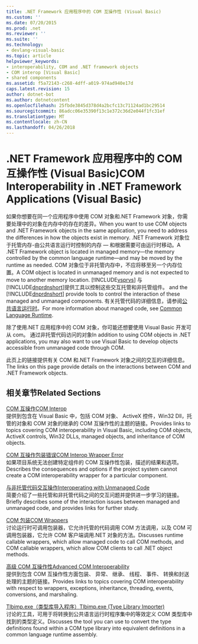 ```yaml
---
title: .NET Framework 应用程序中的 COM 互操作性 (Visual Basic)
ms.custom: ''
ms.date: 07/20/2015
ms.prod: .net
ms.reviewer: ''
ms.suite: ''
ms.technology:
- devlang-visual-basic
ms.topic: article
helpviewer_keywords:
- interoperability, COM and .NET framework objects
- COM interop [Visual Basic]
- shared components
ms.assetid: f5a72143-c268-4dff-a019-974ad940e17d
caps.latest.revision: 15
author: dotnet-bot
ms.author: dotnetcontent
ms.openlocfilehash: 25fbde3845d378d4a2bcfc13c71124ad1bc29514
ms.sourcegitcommit: 86adcc06e35390f13c1e372c36d2e044f1fc31ef
ms.translationtype: MT
ms.contentlocale: zh-CN
ms.lasthandoff: 04/26/2018
---
```

# <a name="com-interoperability-in-net-framework-applications-visual-basic"></a><span data-ttu-id="27a63-102">.NET Framework 应用程序中的 COM 互操作性 (Visual Basic)</span><span class="sxs-lookup"><span data-stu-id="27a63-102">COM Interoperability in .NET Framework Applications (Visual Basic)</span></span>
<span data-ttu-id="27a63-103">如果你想要在同一个应用程序中使用 COM 对象和.NET Framework 对象，你需要处理中的对象在内存中的存在的差异。</span><span class="sxs-lookup"><span data-stu-id="27a63-103">When you want to use COM objects and .NET Framework objects in the same application, you need to address the differences in how the objects exist in memory.</span></span> <span data-ttu-id="27a63-104">.NET Framework 对象位于托管内存-由公共语言运行时控制的内存 — 和根据需要可由运行时移动。</span><span class="sxs-lookup"><span data-stu-id="27a63-104">A .NET Framework object is located in managed memory—the memory controlled by the common language runtime—and may be moved by the runtime as needed.</span></span> <span data-ttu-id="27a63-105">COM 对象位于非托管内存中，不应将移至另一个内存位置。</span><span class="sxs-lookup"><span data-stu-id="27a63-105">A COM object is located in unmanaged memory and is not expected to move to another memory location.</span></span> [!INCLUDE[vsprvs](~/includes/vsprvs-md.md)]<span data-ttu-id="27a63-106"> 与[!INCLUDE[dnprdnshort](~/includes/dnprdnshort-md.md)]提供工具以控制这些交互托管和非托管组件。</span><span class="sxs-lookup"><span data-stu-id="27a63-106"> and the [!INCLUDE[dnprdnshort](~/includes/dnprdnshort-md.md)] provide tools to control the interaction of these managed and unmanaged components.</span></span> <span data-ttu-id="27a63-107">有关托管代码的详细信息，请参阅[公共语言运行时](../../../standard/clr.md)。</span><span class="sxs-lookup"><span data-stu-id="27a63-107">For more information about managed code, see [Common Language Runtime](../../../standard/clr.md).</span></span>  
  
 <span data-ttu-id="27a63-108">除了使用.NET 应用程序中的 COM 对象，你可能还想要使用 Visual Basic 开发可从 com。 通过非托管代码访问的对象</span><span class="sxs-lookup"><span data-stu-id="27a63-108">In addition to using COM objects in .NET applications, you may also want to use Visual Basic to develop objects accessible from unmanaged code through COM.</span></span>  
  
 <span data-ttu-id="27a63-109">此页上的链接提供有关 COM 和.NET Framework 对象之间的交互的详细信息。</span><span class="sxs-lookup"><span data-stu-id="27a63-109">The links on this page provide details on the interactions between COM and .NET Framework objects.</span></span>  
  
## <a name="related-sections"></a><span data-ttu-id="27a63-110">相关章节</span><span class="sxs-lookup"><span data-stu-id="27a63-110">Related Sections</span></span>  
 [<span data-ttu-id="27a63-111">COM 互操作</span><span class="sxs-lookup"><span data-stu-id="27a63-111">COM Interop</span></span>](../../../visual-basic/programming-guide/com-interop/index.md)  
 <span data-ttu-id="27a63-112">提供到包含在 Visual Basic 中，包括 COM 对象、 ActiveX 控件，Win32 Dll，托管的对象和 COM 对象的继承的 COM 互操作性的主题的链接。</span><span class="sxs-lookup"><span data-stu-id="27a63-112">Provides links to topics covering COM interoperability in Visual Basic, including COM objects, ActiveX controls, Win32 DLLs, managed objects, and inheritance of COM objects.</span></span>  
  
 [<span data-ttu-id="27a63-113">COM 互操作包装错误</span><span class="sxs-lookup"><span data-stu-id="27a63-113">COM Interop Wrapper Error</span></span>](/cpp/misc/com-interop-wrapper-error)  
 <span data-ttu-id="27a63-114">如果项目系统无法创建特定组件的 COM 互操作性包装，描述的结果和选项。</span><span class="sxs-lookup"><span data-stu-id="27a63-114">Describes the consequences and options if the project system cannot create a COM interoperability wrapper for a particular component.</span></span>  
  
 [<span data-ttu-id="27a63-115">与非托管代码交互操作</span><span class="sxs-lookup"><span data-stu-id="27a63-115">Interoperating with Unmanaged Code</span></span>](../../../framework/interop/index.md)  
 <span data-ttu-id="27a63-116">简要介绍了一些托管和非托管代码之间的交互问题并提供进一步学习的链接。</span><span class="sxs-lookup"><span data-stu-id="27a63-116">Briefly describes some of the interaction issues between managed and unmanaged code, and provides links for further study.</span></span>  
  
 [<span data-ttu-id="27a63-117">COM 包装</span><span class="sxs-lookup"><span data-stu-id="27a63-117">COM Wrappers</span></span>](../../../framework/interop/com-wrappers.md)  
 <span data-ttu-id="27a63-118">讨论运行时可调用包装器，它允许托管的代码调用 COM 方法调用，以及 COM 可调用包装器，它允许 COM 客户端调用.NET 对象的方法。</span><span class="sxs-lookup"><span data-stu-id="27a63-118">Discusses runtime callable wrappers, which allow managed code to call COM methods, and COM callable wrappers, which allow COM clients to call .NET object methods.</span></span>  
  
 [<span data-ttu-id="27a63-119">高级 COM 互操作性</span><span class="sxs-lookup"><span data-stu-id="27a63-119">Advanced COM Interoperability</span></span>](../../../framework/interop/index.md)  
 <span data-ttu-id="27a63-120">提供到包含 COM 互操作性方面包装、 异常、 继承、 线程、 事件、 转换和封送处理的主题的链接。</span><span class="sxs-lookup"><span data-stu-id="27a63-120">Provides links to topics covering COM interoperability with respect to wrappers, exceptions, inheritance, threading, events, conversions, and marshaling.</span></span>  
  
 [<span data-ttu-id="27a63-121">Tlbimp.exe（类型库导入程序）</span><span class="sxs-lookup"><span data-stu-id="27a63-121">Tlbimp.exe (Type Library Importer)</span></span>](../../../framework/tools/tlbimp-exe-type-library-importer.md)  
 <span data-ttu-id="27a63-122">讨论的工具，可用于将转换到公共语言运行时程序集中的等效定义 COM 类型库中找到的类型定义。</span><span class="sxs-lookup"><span data-stu-id="27a63-122">Discusses the tool you can use to convert the type definitions found within a COM type library into equivalent definitions in a common language runtime assembly.</span></span>
